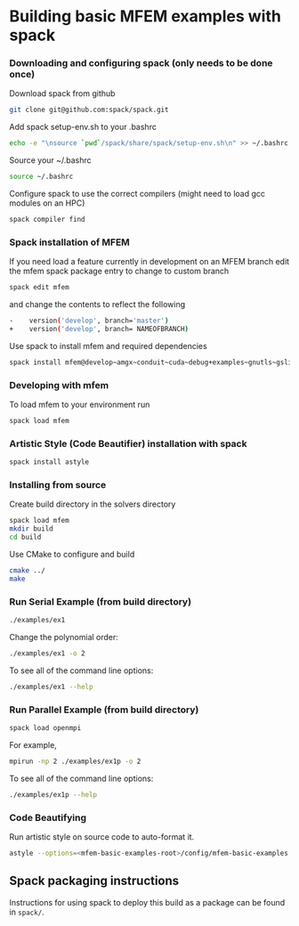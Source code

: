 # Building basic MFEM examples with spack

### Downloading and configuring spack (only needs to be done once)
Download spack from github
```bash
git clone git@github.com:spack/spack.git
```

Add spack setup-env.sh to your .bashrc
```bash
echo -e "\nsource `pwd`/spack/share/spack/setup-env.sh\n" >> ~/.bashrc
```

Source your ~/.bashrc
```bash
source ~/.bashrc
```

Configure spack to use the correct compilers (might need to load gcc modules on an HPC)

```bash
spack compiler find
```

### Spack installation of MFEM

If you need load a feature currently in development on an MFEM branch edit the mfem spack package entry to change to custom branch
```bash
spack edit mfem
```
and change the contents to reflect the following
```bash
-    version('develop', branch='master')
+    version('develop', branch= NAMEOFBRANCH)
```

Use spack to install mfem and required dependencies
```bash
spack install mfem@develop~amgx~conduit~cuda~debug+examples~gnutls~gslib+lapack~libunwind+metis~miniapps~mpfr+mpi~netcdf~occa~openmp~petsc~pumi~raja~shared+static~strumpack+suite-sparse~sundials~superlu-dist~threadsafe~umpire+zlib
```

### Developing with mfem
To load mfem to your environment run
```bash
spack load mfem
```

### Artistic Style (Code Beautifier) installation with spack
```bash
spack install astyle
```

### Installing from source
Create build directory in the solvers directory
```bash
spack load mfem
mkdir build
cd build
```

Use CMake to configure and build
```bash
cmake ../
make
```
<!--
```bash
cmake ../
make
```
Install (not necessary if only running locally)
```bash
make install
```
-->
### Run Serial Example (from build directory)
```bash
./examples/ex1
```
Change the polynomial order:
```bash
./examples/ex1 -o 2
```

To see all of the command line options:
```bash
./examples/ex1 --help
```

### Run Parallel Example (from build directory)
```bash
spack load openmpi
```
For example,
```bash
mpirun -np 2 ./examples/ex1p -o 2
```
To see all of the command line options:
```bash
./examples/ex1p --help
```

### Code Beautifying
Run artistic style on source code to auto-format it.
```bash
astyle --options=<mfem-basic-examples-root>/config/mfem-basic-examples.astylerc <source>
```

## Spack packaging instructions
Instructions for using spack to deploy this build as a package can be found in `spack/`.
